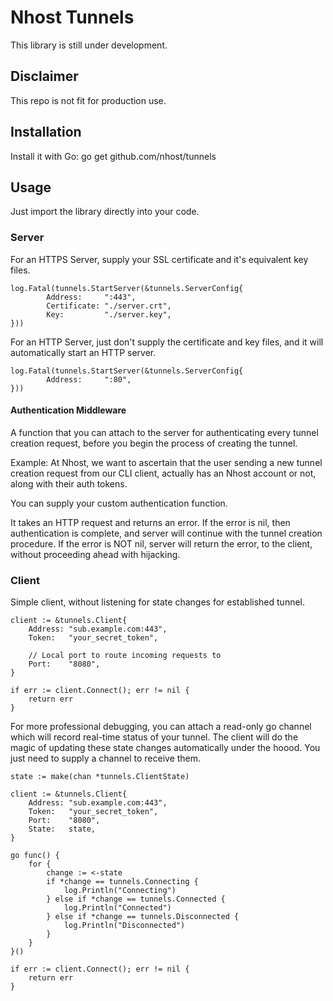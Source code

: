 # Nhost Tunnels

This library is still under development.

## Disclaimer

This repo is not fit for production use.

## Installation

Install it with Go: go get github.com/nhost/tunnels

## Usage

Just import the library directly into your code.

### Server

For an HTTPS Server, supply your SSL certificate and it's equivalent key files.

```
log.Fatal(tunnels.StartServer(&tunnels.ServerConfig{
        Address:     ":443",
        Certificate: "./server.crt",
        Key:         "./server.key",
}))
```

For an HTTP Server, just don't supply the certificate and key files, and it will automatically
start an HTTP server.

```
log.Fatal(tunnels.StartServer(&tunnels.ServerConfig{
        Address:     ":80",
}))
```

#### Authentication Middleware

A function that you can attach to the server for authenticating every tunnel creation request,
before you begin the process of creating the tunnel.

Example: At Nhost, we want to ascertain that the user sending a new tunnel creation request from our CLI client,
actually has an Nhost account or not, along with their auth tokens.

You can supply your custom authentication function.

It takes an HTTP request and returns an error.
If the error is nil, then authentication is complete, and server will continue with the tunnel creation procedure.
If the error is NOT nil, server will return the error, to the client, without proceeding ahead with hijacking.

### Client

Simple client, without listening for state changes for established tunnel.

```
client := &tunnels.Client{
    Address: "sub.example.com:443",
    Token:   "your_secret_token",

    // Local port to route incoming requests to
    Port:    "8080",
}

if err := client.Connect(); err != nil {
    return err
}
```

For more professional debugging, you can attach a read-only go channel which will record real-time status
of your tunnel. The client will do the magic of updating these state changes automatically under the hoood.
You just need to supply a channel to receive them.

```
state := make(chan *tunnels.ClientState)

client := &tunnels.Client{
    Address: "sub.example.com:443",
    Token:   "your_secret_token",
    Port:    "8080",
    State:   state,
}

go func() {
    for {
        change := <-state
        if *change == tunnels.Connecting {
            log.Println("Connecting")
        } else if *change == tunnels.Connected {
            log.Println("Connected")
        } else if *change == tunnels.Disconnected {
            log.Println("Disconnected")
        }
    }
}()

if err := client.Connect(); err != nil {
    return err
}
```